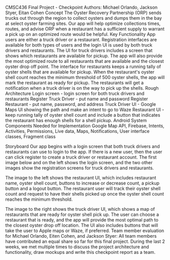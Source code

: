 CMSC436 Final Project - Checkpoint
Authors: Michael Orlando, Jackson Styer, Eitan Cohen
Concept
The Oyster Recovery Partnership (ORP) sends trucks out through the region to collect oysters and dumps them in the bay at select oyster farming sites. Our app will help optimize collections times, routes, and advise ORP when a restaurant has a sufficient supply to warrant a pick up on an optimized route would be helpful.
Key Functionality
App users are either a truck driver or a restaurant. Registration interfaces are available for both types of users and the login UI is used by both truck drivers and restaurants.
The UI for truck drivers includes a screen that shows which restaurants are available for pickup. The app will also provide the most optimized route to all restaurants that are available and the closest oyster drop off point.
The interface for restaurants keeps a running tally of oyster shells that are available for pickup. When the restaurant's oyster shell count reaches the minimum threshold of 500 oyster shells, the app will mark the restaurant as ready for pickup. The restaurants will get a notification when a truck driver is on the way to pick up the shells.
Rough Architecture
Login screen - login screen for both truck drivers and restaurants
Register Truck Driver - put name and password
Register Restaurant - put name, password, and address
Truck Driver UI - Google Maps UI showing the path and make an intent to go to Waze
Restaurant UI - keep running tally of oyster shell count and include a button that indicates the restaurant has enough shells for a shell pickup.
Android System Components Needed for Implementation
Google Map API, Firebase, Intents, Activities, Permissions, Live data, Maps, Notifications, User interface classes, Fragment class





Storyboard
Our app begins with a login screen that both truck drivers and restaurants can use to login to the app. If there is a new user, then the user can click register to create a truck driver or restaurant account. The first image below and on the left shows the login screen, and the two other images show the registration screens for truck drivers and restaurants.










The image to the left shows the restaurant UI, which includes restaurant name, oyster shell count, buttons to increase or decrease count, a pickup button and a logout button. The restaurant user will track their oyster shell count and request to have their shells picked up once the oyster shell count reaches the minimum threshold.

The image to the right shows the truck driver UI, which shows a map of restaurants that are ready for oyster shell pick up. The user can choose a restaurant that is ready, and the app will provide the most optimal path to the closest oyster drop off location. The UI also includes buttons that will take the user to Apple maps or Waze, if preferred.
Team member evaluation for Michael Orlando, Eiten Cohen, and Jackson Styer: 
All team members have contributed an equal share so far for this final project. During the last 2 weeks, we met multiple times to discuss the project architecture and functionality, draw mockups and write this checkpoint report as a team.
